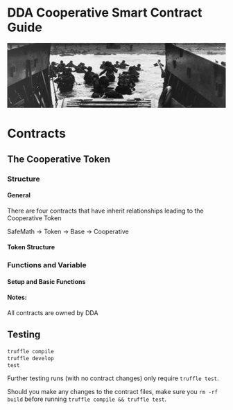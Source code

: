 # DDA Cooperative Smart Contract Guide

![CryptoPets](./public/dday.png)



# Contracts

## The Cooperative Token

### Structure

#### General

There are four contracts that have inherit relationships leading to the Cooperative Token

SafeMath -> Token -> Base -> Cooperative



#### Token Structure



### Functions and Variable

  

#### Setup and Basic Functions

 

#### Notes:

All contracts are owned by DDA


## Testing
```
truffle compile
truffle develop
test
```

Further testing runs (with no contract changes) only require `truffle test`.

Should you make any changes to the contract files, make sure you `rm -rf build` before running `truffle compile && truffle test`.
